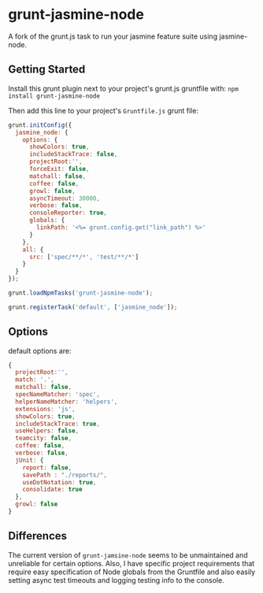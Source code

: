 # grunt-jasmine-node

A fork of the grunt.js task to run your jasmine feature suite using jasmine-node.

## Getting Started
Install this grunt plugin next to your project's grunt.js gruntfile with: `npm install grunt-jasmine-node`

Then add this line to your project's `Gruntfile.js` grunt file:

```javascript
grunt.initConfig({
  jasmine_node: {
    options: {
      showColors: true,
      includeStackTrace: false,
      projectRoot:'', 
      forceExit: false,
      matchall: false,
      coffee: false,
      growl: false,
      asyncTimeout: 30000,
      verbose: false,
      consoleReporter: true,
      globals: {
        linkPath: '<%= grunt.config.get("link_path") %>'
      }
    },
    all: {
      src: ['spec/**/*', 'test/**/*']
    }
  }
});

grunt.loadNpmTasks('grunt-jasmine-node');

grunt.registerTask('default', ['jasmine_node']);
```

## Options

default options are:

```javascript
{
  projectRoot:'',
  match: '.',
  matchall: false,
  specNameMatcher: 'spec',
  helperNameMatcher: 'helpers',
  extensions: 'js',
  showColors: true,
  includeStackTrace: true,
  useHelpers: false,
  teamcity: false,
  coffee: false,
  verbose: false,
  jUnit: {
    report: false,
    savePath : "./reports/",
    useDotNotation: true,
    consolidate: true
  },
  growl: false
}
```

## Differences

The current version of `grunt-jamsine-node` seems to be unmaintained and unreliable for certain options.  Also, I have specific project requirements that require easy specification of Node globals from the Gruntfile and also easily setting async test timeouts and logging testing info to the console.


